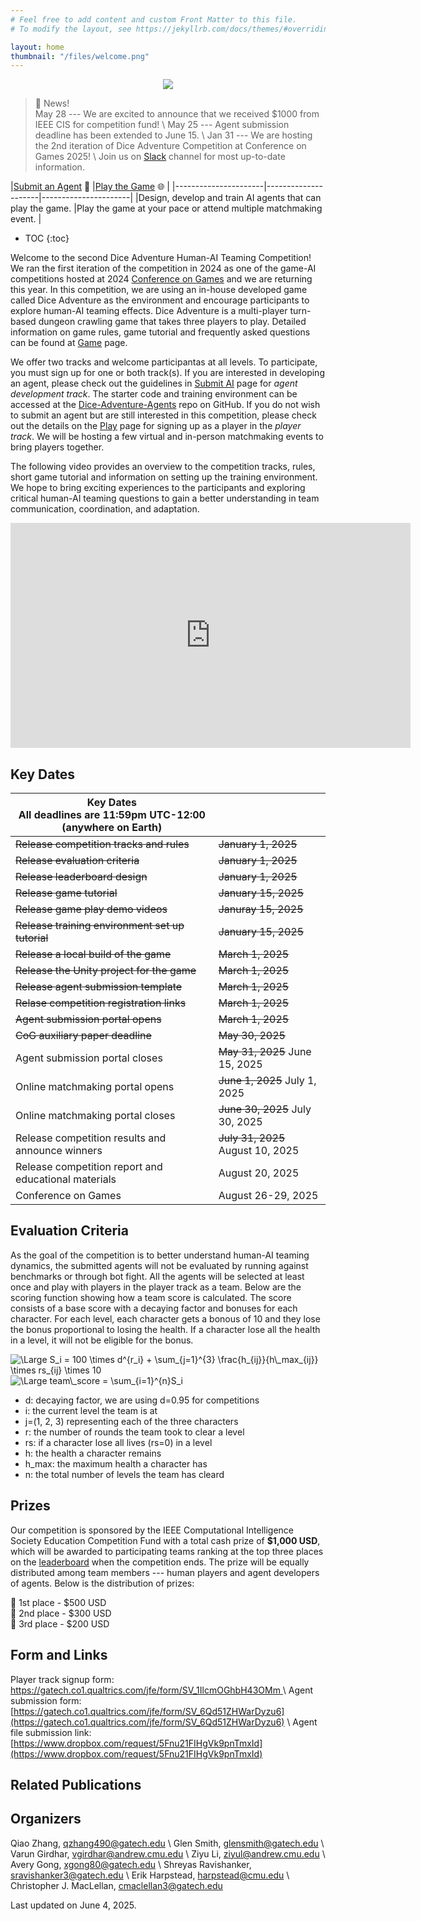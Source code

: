 ```yaml
---
# Feel free to add content and custom Front Matter to this file.
# To modify the layout, see https://jekyllrb.com/docs/themes/#overriding-theme-defaults

layout: home
thumbnail: "/files/welcome.png"
---
```


<p align="center">
<img src = "/files/welcome.png"></p>


> 📢 News! <br>
> May 28 --- We are excited to announce that we received $1000 from IEEE CIS for competition fund! \\
> May 25 --- Agent submission deadline has been extended to June 15. \\
> Jan 31 --- We are hosting the 2nd iteration of Dice Adventure Competition at Conference on Games 2025! \\
> Join us on [Slack](https://join.slack.com/t/dice-adventure/shared_invite/zt-2ia9cgtkn-VAKxgzLBYlS9tzKWmE8ePA) channel for most up-to-date information.


|[Submit an Agent](/submission/) 🤖       |[Play the Game](/play/) 🌐         |
|----------------------|---------------------|----------------------|
|Design, develop and train AI agents that can play the game.                |Play the game at your pace or attend multiple matchmaking event.                 |



* TOC
{:toc}



Welcome to the second Dice Adventure Human-AI Teaming Competition! We ran the first iteration of the competition in 2024 as one of the game-AI competitions hosted at 2024 [Conference on Games](https://2024.ieee-cog.org/) and we are returning this year. In this competition, we are using an in-house developed game called Dice Adventure as the environment and encourage participants to explore human-AI teaming effects. Dice Adventure is a multi-player turn-based dungeon crawling game that takes three players to play. Detailed information on game rules, game tutorial and frequently asked questions can be found at [Game](game.markdown) page.

We offer two tracks and welcome participantas at all levels. To participate, you must sign up for one or both track(s). If you are interested in developing an agent, please check out the guidelines in [Submit AI](submission.markdown) page for *agent development track*. The starter code and training environment can be accessed at the [Dice-Adventure-Agents](https://github.com/STRONG-TACT/Dice-Adventure-Agents) repo on GitHub. If you do not wish to submit an agent but are still interested in this competition, please check out the details on the [Play](/play/) page for signing up as a player in the *player track*. We will be hosting a few virtual and in-person matchmaking events to bring players together.

<!-- As part of the match-making events, we will be hosting an in-person hackathon event at Georgia Institute of Technology in Atlanta, GA in the United States. The hackathon is a free event that welcomes students, researchers, developers and anyone interested in our game and competition to get together. We will be organizing a series of tutorial sessions, interactive demos, working sessions and game tournaments during the two-day event. RSVP information, event schedule and accommodation suggestions can be found at the [Hackathon](/hackathon/) page. -->

The following video provides an overview to the competition tracks, rules, short game tutorial and information on setting up the training environment. We hope to bring exciting experiences to the participants and exploring critical human-AI teaming questions to gain a better understanding in team communication, coordination, and adaptation.

<iframe width="640" height="360" src="https://www.youtube.com/embed/cvV_hTAYgy4?si=qu2tJ5bUwP8vhw-x" title="YouTube video player" frameborder="0" allow="accelerometer; autoplay; clipboard-write; encrypted-media; gyroscope; picture-in-picture; web-share" referrerpolicy="strict-origin-when-cross-origin" allowfullscreen></iframe>

<!-- [![Watch the video](/files/timeline.png)](https://www.youtube.com/watch?v=cvV_hTAYgy4) -->
<!-- https://www.dropbox.com/request/5Fnu21FIHgVk9pnTmxId -->


## Key Dates

| Key Dates<br/>All deadlines are 11:59pm UTC-12:00 (anywhere on Earth) |                     |
|---------------------------------------------------|---------------------|
|~~Release competition tracks and rules~~               |~~January 1, 2025~~     |
|~~Release evaluation criteria~~                        |~~January 1, 2025~~     |
|~~Release leaderboard design~~                         |~~January 1, 2025~~     |
|~~Release game tutorial~~                              |~~January 15, 2025~~    |
|~~Release game play demo videos~~                      |~~Januray 15, 2025~~    |
|~~Release training environment set up tutorial~~       |~~January 15, 2025~~    |
|~~Release a local build of the game~~                  |~~March 1, 2025~~       |
|~~Release the Unity project for the game~~             |~~March 1, 2025~~       |
|~~Release agent submission template~~                  |~~March 1, 2025~~       |
|~~Relase competition registration links~~              |~~March 1, 2025~~       |
|~~Agent submission portal opens~~                      |~~March 1, 2025~~       |
|~~CoG auxiliary paper deadline~~                       |~~May 30, 2025~~        |
|Agent submission portal closes                         |~~May 31, 2025~~ June 15, 2025        |
|Online matchmaking portal opens                        |~~June 1, 2025~~ July 1, 2025         |
|Online matchmaking portal closes                       |~~June 30, 2025~~ July 30, 2025       |
|Release competition results and announce winners       |~~July 31, 2025~~ August 10, 2025     |
|Release competition report and educational materials   |August 20, 2025     |
|Conference on Games                                    |August 26-29, 2025  |


## Evaluation Criteria

As the goal of the competition is to better understand human-AI teaming dynamics, the submitted agents will not be evaluated by running against benchmarks or through bot fight. All the agents will be selected at least once and play with players in the player track as a team. Below are the scoring function showing how a team score is calculated. The score consists of a base score with a decaying factor and bonuses for each character. For each level, each character gets a bonous of 10 and they lose the bonus proportional to losing the health. If a character lose all the health in a level, it will not be eligible for the bonus.

<img src="https://latex.codecogs.com/svg.latex?\Large&space;S_i = 100 \times d^{r_i} + \sum_{j=1}^{3} \frac{h_{ij}}{h\_max_{ij}} \times rs_{ij} \times 10" title="\Large S_i = 100 \times d^{r_i} + \sum_{j=1}^{3} \frac{h_{ij}}{h\_max_{ij}} \times rs_{ij} \times 10"/>

<img src="https://latex.codecogs.com/svg.latex?\Large&space;team\_score = \sum_{i=1}^{n}S_i" title="\Large team\_score = \sum_{i=1}^{n}S_i"/>

- d: decaying factor, we are using d=0.95 for competitions
- i: the current level the team is at
- j=(1, 2, 3) representing each of the three characters
- r: the number of rounds the team took to clear a level
- rs: if a character lose all lives (rs=0) in a level 
- h: the health a character remains
- h_max: the maximum health a character has
- n: the total number of levels the team has cleard


## Prizes

<!-- Details will be released soon. -->

Our competition is sponsored by the IEEE Computational Intelligence Society Education Competition Fund with a total cash prize of **$1,000 USD**, which will be awarded to participating teams ranking at the top three places on the [leaderboard](leaderboard.markdown) when the competition ends. The prize will be equally distributed among team members --- human players and agent developers of agents. Below is the distribution of prizes:

🥇 1st place - $500 USD<br>
🥈 2nd place - $300 USD<br>
🥉 3rd place - $200 USD<br>


## Form and Links

<!-- Registration link and agent submission link will be released in March, 2025. -->

Player track signup form: [https://gatech.co1.qualtrics.com/jfe/form/SV_1IlcmOGhbH43OMm
](https://gatech.co1.qualtrics.com/jfe/form/SV_1IlcmOGhbH43OMm)\\
Agent submission form: [https://gatech.co1.qualtrics.com/jfe/form/SV_6Qd51ZHWarDyzu6](https://gatech.co1.qualtrics.com/jfe/form/SV_6Qd51ZHWarDyzu6) \\
Agent file submission link: [https://www.dropbox.com/request/5Fnu21FIHgVk9pnTmxId](https://www.dropbox.com/request/5Fnu21FIHgVk9pnTmxId)


## Related Publications

## Organizers
Qiao Zhang, [qzhang490@gatech.edu](qzhang490@gatech.edu) \\
Glen Smith, [glensmith@gatech.edu](glensmith@gatech.edu) \\
Varun Girdhar, [vgirdhar@andrew.cmu.edu](vgirdhar@andrew.cmu.edu) \\
Ziyu Li, [ziyul@andrew.cmu.edu](ziyul@andrew.cmu.edu) \\
Avery Gong, [xgong80@gatech.edu](xgong80@gatech.edu) \\
Shreyas Ravishanker, [sravishanker3@gatech.edu](sravishanker3@gatech.edu) \\
Erik Harpstead, [harpstead@cmu.edu](harpstead@cmu.edu) \\
Christopher J. MacLellan, [cmaclellan3@gatech.edu](cmaclellan3@gatech.edu)

Last updated on June 4, 2025.

<!-- Dice Adventure is a multi-player, turn-based, dungeon crawling adventure game developed at Carnegie Mellon University. This is the first time for us to host the Dice Adventure Human-AI teaming competition. There are two tracks of the competition - (1) participants can submit their agents to the agent track;  (2) participants can play with other players and submitted agents in the player track. Agents submitted to the agent track will play with players in the player track and be evaluated on the team score they achieved after running multiple levels of games. Winners will be declared based on overall teaming performance. We hope to bring exciting experiences to the participants as well as exploring critical human-AI teaming questions and gain a better understanding in team communication, coordination and adaptation. An introduction of the competition can be found in [this video](https://www.youtube.com/watch?v=cvV_hTAYgy4). -->
